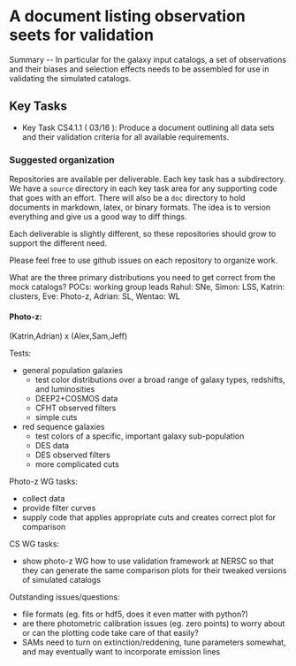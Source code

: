 #  A document listing observation seets for validation

Summary -- In particular for the galaxy input catalogs, a set of observations and their biases and selection
effects needs to be assembled for use in validating the simulated catalogs.

## Key Tasks
* Key Task CS4.1.1 ( 03/16 ): Produce a document outlining all data sets and their validation criteria for all
available requirements.

### Suggested organization
Repositories are available per deliverable.  Each key task has a subdirectory.
We have a `source` directory in each key task area for any supporting
code that goes with an effort.  There will also be a `doc` directory to hold documents in markdown,
latex, or binary formats.  The idea is to version everything and give us a good way to diff things.

Each deliverable is slightly different, so these repositories should grow to support the different need.

Please feel free to use github issues on each repository to organize work.

What are the three primary distributions you need to get correct from the mock catalogs?
POCs: working group leads
Rahul: SNe, Simon: LSS, Katrin: clusters, Eve: Photo-z, Adrian: SL, Wentao: WL

#### Photo-z:
(Katrin,Adrian) x (Alex,Sam,Jeff)

Tests:
* general population galaxies
  * test color distributions over a broad range of galaxy types, redshifts, and luminosities
  * DEEP2+COSMOS data
  * CFHT observed filters
  * simple cuts
* red sequence galaxies
  * test colors of a specific, important galaxy sub-population
  * DES data
  * DES observed filters
  * more complicated cuts

Photo-z WG tasks:
* collect data
* provide filter curves
* supply code that applies appropriate cuts and creates correct plot for comparison

CS WG tasks:
* show photo-z WG how to use validation framework at NERSC so that they can generate the same comparison plots for their tweaked versions of simulated catalogs

Outstanding issues/questions:
* file formats (eg. fits or hdf5, does it even matter with python?)
* are there photometric calibration issues (eg. zero points) to worry about or can the plotting code take care of that easily?
* SAMs need to turn on extinction/reddening, tune parameters somewhat, and may eventually want to incorporate emission lines
